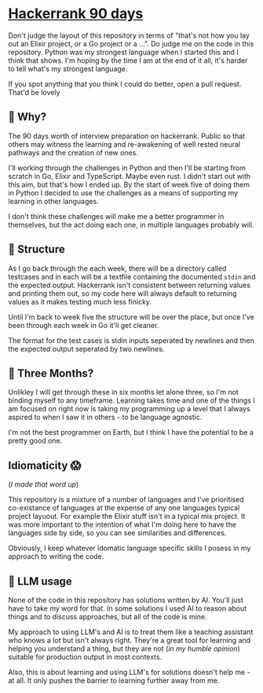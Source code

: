 # [Hackerrank 90 days](https://www.hackerrank.com/interview/preparation-kits/three-month-preparation-kit/three-month-week-three/challenges)


Don't judge the layout of this repository in terms of "that's not how you lay out an Elixir project, or a Go project or a ...".  Do judge me on the code in this repository. Python was my strongest language when I started this and I think that shows. I'm hoping by the time I am at the end of it all, it's harder to tell what's my strongest language.

If you spot anything that you think I could do better, open a pull request. That'd be lovely


## 🙋 Why?

The 90 days worth of interview preparation on hackerrank. Public so that others may witness the learning and re-awakening of well rested neural pathways and the creation of new ones.

I'll working through the challenges in Python and then I'll be starting from scratch in Go, Elixir and TypeScript. Maybe even rust. I didn't start out with this aim, but that's how I ended up.  By the start of week five of doing them in Python I decided to use the challenges as a means of supporting my learning in other languages.

I don't think these challenges will make me a better programmer in themselves, but the act doing each one, in multiple languages probably will. 


## 🧱 Structure

As I go back through the each week, there will be a directory called testcases and in each will be a textfile containing the documented `stdin` and the expected output. Hackerrank isn't consistent between returning values and printing them out, so my code here will always default to returning values as it makes testing much less finicky.

Until I'm back to week five the structure will be over the place, but once I've been through each week in Go it'll get cleaner.

The format for the test cases is stdin inputs seperated by newlines and then the expected output seperated by two newlines.

## 📅 Three Months?

Unlikley I will get through these in six months let alone three, so I'm not binding myself to any timeframe. Learning takes time and one of the things I am focused on right now is taking my programming up a level that I always aspired to when I saw it in others - to be language agnostic.

I'm not the best programmer on Earth, but I think I have the potential to be a pretty good one. 

## Idiomaticity 😱

(_I made that word up_)

This repository is a mixture of a number of languages and I've prioritised co-existance of languages at the expense of any one languages typical project layuout. For example the Elixir stuff isn't in a typical mix project. It was more important to the intention of what I'm doing here to have the languages side by side, so you can see similarities and differences.

Obviously, I keep whatever idomatic language specific skills I posess in my approach to writing the code.

## 🤖 LLM usage

None of the code in this repository has solutions written by AI. You'll just have to take my word for that. In some solutions I used AI to reason about things and to discuss approaches, but all of the code is mine.

My approach to using LLM's and AI is to treat them like a teaching assistant who knows a lot but isn't always right. They're a great tool for learning and helping you understand a thing, but they are not (_in my humble opinion_) suitable for production output in most contexts.

Also, this is about learning and using LLM's for solutions doesn't help me - at all. It only pushes the barrier to learning further away from me.